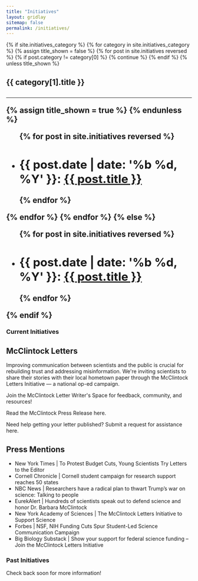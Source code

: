 ```yaml
---
title: "Initiatives"
layout: gridlay
sitemap: false
permalink: /initiatives/
---
```


{% if site.initiatives_category %}
  {% for category in site.initiatives_category %}
    {% assign title_shown = false %}
    {% for post in site.initiatives reversed %}
      {% if post.category != category[0] %}
        {% continue %}
      {% endif %}
      {% unless title_shown %}
        <h2>{{ category[1].title }}<h2><hr />
        {% assign title_shown = true %}
      {% endunless %}
      <ul>
        {% for post in site.initiatives reversed %}
          <li>
            <h2>{{ post.date | date: '%b %d, %Y' }}: <a href="{{ site.url }}{{ site.baseurl }}{{ post.url }}">{{ post.title }}</a></h2>
          </li>
        {% endfor %}
      </ul>
    {% endfor %}
  {% endfor %}
{% else %}
  <ul>
    {% for post in site.initiatives reversed %}
      <li>
        <h2>{{ post.date | date: '%b %d, %Y' }}: <a href="{{ site.url }}{{ site.baseurl }}{{ post.url }}">{{ post.title }}</a></h2>
      </li>
    {% endfor %}
  </ul>
{% endif %}

### Current Initiatives

## McClintock Letters

Improving communication between scientists and the public is crucial for rebuilding trust and addressing misinformation. We're inviting scientists to share their stories with their local hometown paper through the McClintock Letters Initiative — a national op-ed campaign.

Join the McClintock Letter Writer's Space for feedback, community, and resources!

Read the McClintock Press Release here.

Need help getting your letter published? Submit a request for assistance here.

## Press Mentions

- New York Times | To Protest Budget Cuts, Young Scientists Try Letters to the Editor
- Cornell Chronicle | Cornell student campaign for research support reaches 50 states
- NBC News | Researchers have a radical plan to thwart Trump’s war on science: Talking to people
- EurekAlert | Hundreds of scientists speak out to defend science and honor Dr. Barbara McClintock
- New York Academy of Sciences | The McClintock Letters Initiative to Support Science
- Forbes | NSF, NIH Funding Cuts Spur Student-Led Science Communication Campaign
- Big Biology Substack | Show your support for federal science funding – Join the McClintock Letters Initiative

### Past Initiatives

Check back soon for more information!

